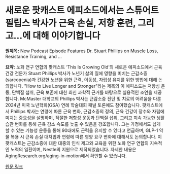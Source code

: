 # 새로운 팟캐스트 에피소드에서는 스튜어트 필립스 박사가 근육 손실, 저항 훈련, 그리고…에 대해 이야기합니다

**원제목:** New Podcast Episode Features Dr. Stuart Phillips on Muscle Loss, Resistance Training, and ...

**요약:** 노화 연구 연합의 팟캐스트 ‘This Is Growing Old’의 새로운 에피소드에서 근육 건강 전문가 Stuart Phillips 박사가 노년기 삶의 질에 영향을 미치는 근감소증(sarcopenia)과 건강한 노년을 위한 근력, 이동성, 자립성 유지를 위한 방법에 대해 논의합니다.  "How to Live Longer and Stronger"라는 제목의 이 에피소드는 저항성 운동, 단백질 섭취, 근육 보존에 대한 최신 과학적 근거를 바탕으로 실용적인 조언을 제공합니다.  McMaster 대학교의 Phillips 박사는 근감소증 진단 및 치료의 어려움을 다룬 2024년 미국 노년학회(GSA) 연례 학술대회 패널 토론에도 참여했습니다.  팟캐스트에서 Phillips 박사는 연령에 따른 근육 변화, 근감소증의 정의, 근육 건강이 장수와 자립에 미치는 중요성을 설명하며,  적절한 저항성 운동과 단백질 섭취, 그리고 지속 가능한 생활 습관 변화를 통해 근육 감소 속도를 늦출 수 있음을 강조합니다.  그는 가정에서도 쉽게 할 수 있는 기능성 운동을 통해 90대에도 근력을 유지할 수 있다고 언급하며, GLP-1 약물 복용 시 근육 손실 대처법과 연령에 따른 영양 요구 변화에 대해서도 논의합니다.  이 팟캐스트는 근감소증에 대한 대중의 인식 제고와 교육을 위한 노화 연구 연합의 지속적인 노력의 일환이며,  Nestle의 지원으로 제작되었습니다.  자세한 내용은 AgingResearch.org/aging-in-motion에서 확인할 수 있습니다.

[원문 링크](https://www.agingresearch.org/blog/new-podcast-episode-features-dr-stuart-phillips-on-muscle-loss-resistance-training-and-investing-in-your-future-health/)
